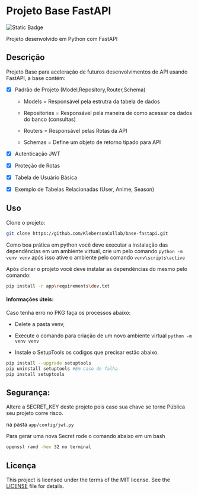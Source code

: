 # Projeto Base FastAPI

![Static Badge](https://img.shields.io/badge/Base_FastAPI-Projeto-brightgreen)

Projeto desenvolvido em Python com FastAPI

## Descrição

Projeto Base para aceleração de futuros desenvolvimentos de API usando FastAPI, a base contém:


- [X] Padrão de Projeto (Model,Repository,Router,Schema)

    * Models = Responsável pela estrutra da tabela de dados
    
    * Repositories = Responsável pela maneira de como acessar os dados do banco (consultas)

    * Routers = Responsável pelas Rotas da API

    * Schemas = Define um objeto de retorno tipado para API

- [X] Autenticação JWT
- [X] Proteção de Rotas
- [X] Tabela de Usuário Básica
- [X] Exemplo de Tabelas Relacionadas (User, Anime, Season)


## Uso

Clone o projeto:

```bash
git clone https://github.com/KlebersonCollab/base-fastapi.git
```

Como boa prática em python você deve executar a instalação das dependências em um ambiente virtual, crie um pelo comando ``python -m venv venv`` após isso ative o ambiente pelo comando ``venv\scripts\active``


Após clonar o projeto você deve instalar as dependências do mesmo pelo comando:

```bash
pip install -r app\requirements\dev.txt
```

#### Informações úteis:

Caso tenha erro no PKG faça os processos abaixo:

* Delete a pasta venv,

* Execute o comando para criação de um novo ambiente virtual ``python -m venv venv``

* Instale o SetupTools os codigos que precisar estão abaixo.

```bash
pip install --upgrade setuptools
pip uninstall setuptools #Em caso de falha
pip install setuptools
```

## Segurança:

Altere a SECRET_KEY deste projeto pois caso sua chave se torne Pública seu projeto corre risco.

na pasta ``app/config/jwt.py`` 

Para gerar uma nova Secret rode o comando abaixo em um bash

````bash 
openssl rand -hex 32 no terminal
````

## Licença

This project is licensed under the terms of the MIT license. See the [LICENSE](LICENSE) file for details.